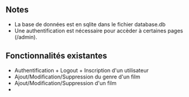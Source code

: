 ## Notes

- La base de données est en sqlite dans le fichier database.db
- Une authentification est nécessaire pour accèder à certaines pages (/admin).

## Fonctionnalités existantes

- Authentification + Logout + Inscription d'un utilisateur
- Ajout/Modification/Suppression du genre d'un film
- Ajout/Modification/Suppression d'un film
- 